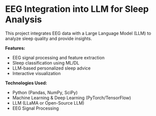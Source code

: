 # EEG Integration into LLM for Sleep Analysis  

This project integrates EEG data with a Large Language Model (LLM) to analyze sleep quality and provide insights.  

**Features:**  
- EEG signal processing and feature extraction  
- Sleep classification using ML/DL  
- LLM-based personalized sleep advice  
- Interactive visualization  

**Technologies Used:**  
- Python (Pandas, NumPy, SciPy)  
- Machine Learning & Deep Learning (PyTorch/TensorFlow)  
- LLM (LLaMA or Open-Source LLM)  
- EEG Signal Processing  
